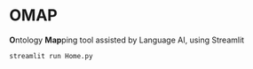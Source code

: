# OMAP
**O**ntology **Map**ping tool assisted by Language AI, using Streamlit

```
streamlit run Home.py
```
